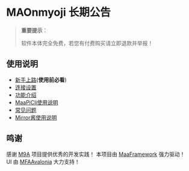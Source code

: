 # MAOnmyoji 长期公告

> **重要提示**：
>
> 软件本体完全免费，若您有付费购买请立即退款并举报！

## 使用说明

- [新手上路](https://1999.fan/docs/zh_cn/manual/新手上路.html)(**使用前必看**)
- [连接设置](https://1999.fan/docs/zh_cn/manual/连接设置.html)
- [功能介绍](https://1999.fan/docs/zh_cn/manual/功能介绍.html)
- [MaaPiCli使用说明](https://1999.fan/docs/zh_cn/manual/MaaPiCli.html)
- [常见问题](https://1999.fan/docs/zh_cn/manual/常见问题.html)
- [Mirror酱使用说明](https://1999.fan/docs/zh_cn/manual/Mirror酱.html)

## 鸣谢

感谢 [M9A](https://github.com/MAA1999/M9A) 项目提供优秀的开发实践！
本项目由 [MaaFramework](https://github.com/MaaXYZ/MaaFramework) 强力驱动！  
UI 由 [MFAAvalonia](https://github.com/SweetSmellFox/MFAAvalonia) 大力支持！
